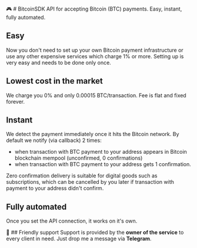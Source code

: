 🎮 # BitcoinSDK
API for accepting Bitcoin (BTC) payments. Easy, instant, fully automated.

## Easy
Now you don't need to set up your own Bitcoin payment infrastructure or use any other expensive services which charge 1% or more. Setting up is very easy and needs to be done only once.

## Lowest cost in the market
We charge you 0% and only 0.00015 BTC/transaction. Fee is flat and fixed forever.

## Instant
We detect the payment immediately once it hits the Bitcoin network. By default we notify (via callback) 2 times:
- when transaction with BTC payment to your address appears in Bitcoin blockchain mempool (unconfirmed, 0 confirmations)
- when transaction with BTC payment to your address gets 1 confirmation.

Zero confirmation delivery is suitable for digital goods such as subscriptions, which can be cancelled by you later if transaction with payment to your address didn't confirm.

## Fully automated
Once you set the API connection, it works on it's own.

💚 ## Friendly support
Support is provided by the <b>owner of the service</b> to every client in need. Just drop me a message via <b>Telegram</b>.
